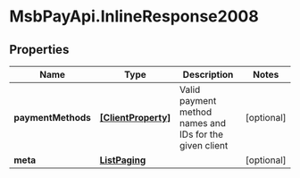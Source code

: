 # MsbPayApi.InlineResponse2008

## Properties
Name | Type | Description | Notes
------------ | ------------- | ------------- | -------------
**paymentMethods** | [**[ClientProperty]**](ClientProperty.md) | Valid payment method names and IDs for the given client | [optional] 
**meta** | [**ListPaging**](ListPaging.md) |  | [optional] 
